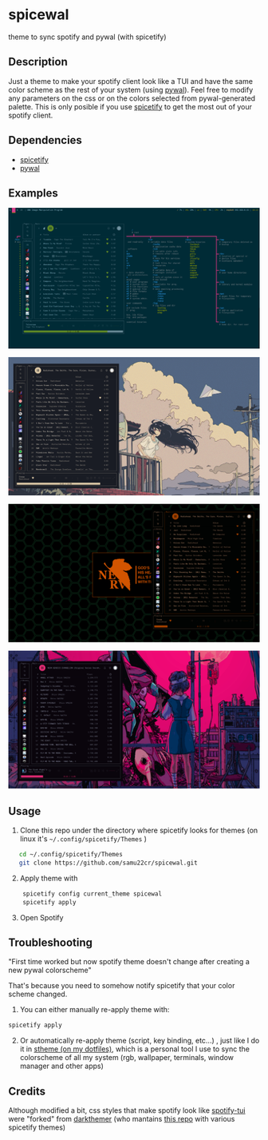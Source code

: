 # spicewal
theme to sync spotify and pywal (with spicetify)

## Description
Just a theme to make your spotify client look like a TUI
and have the same color scheme as the rest of 
your system (using [pywal](https://github.com/dylanaraps/pywal)). Feel free to modify
any parameters on the css or on the colors selected
from pywal-generated palette. This is only posible if you use
[spicetify](https://spicetify.app/) to get the most out of your 
spotify client.

## Dependencies
- [spicetify](https://spicetify.app/)
- [pywal](https://github.com/dylanaraps/pywal)

## Examples

![Solarized Theme(solarized)](screenshots/solarized.png?raw=true "solarized")

![Nord Theme(waifu)](screenshots/nord-waifu.png?raw=true "waifu")

![Nerv Theme(evangelion)](screenshots/evangelion-nerv.png?raw=true "nerv")

![Rei Theme(evangelion)](screenshots/evangelion-rei.png?raw=true "rei")

## Usage
1. Clone this repo under the directory where spicetify looks for themes (on linux it's `~/.config/spicetify/Themes` )
 ```bash
    cd ~/.config/spicetify/Themes
    git clone https://github.com/samu22cr/spicewal.git

 ```
2. Apply theme with
```bash
    spicetify config current_theme spicewal
    spicetify apply
```
3. Open Spotify


 ## Troubleshooting
"First time worked but now spotify theme doesn't change after
creating a new pywal colorscheme"

That's because you need to somehow notify spicetify that your color
scheme changed.
1) You can either manually re-apply theme with:
```bash
spicetify apply
```
2) Or automatically re-apply theme (script, key binding, etc...)
, just like I do it in [stheme (on my dotfiles)](https://github.com/samu22cr/dotfiles), which
is a personal tool I use to sync the colorscheme of all my system (rgb,
wallpaper, terminals, window manager and other apps)


## Credits
Although modified a bit, css styles that make spotify look like [spotify-tui](https://github.com/Rigellute/spotify-tui) were "forked" from [darkthemer](https://github.com/darkthemer)
(who mantains [this repo](https://github.com/darkthemer/spicetify-themes) with various spicetify themes)
